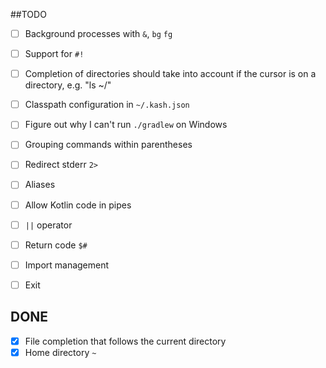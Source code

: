 ##TODO 

- [ ] Background processes with `&`, `bg` `fg`
- [ ] Support for `#!`
- [ ] Completion of directories should take into account if the cursor is on a directory, e.g. "ls ~/<tab>"
- [ ] Classpath configuration in `~/.kash.json`
- [ ] Figure out why I can't run `./gradlew` on Windows
- [ ] Grouping commands within parentheses
- [ ] Redirect stderr `2>`
- [ ] Aliases
- [ ] Allow Kotlin code in pipes
- [ ] `||` operator
- [ ] Return code `$#`
- [ ] Import management
- [ ] Exit
 

## DONE

- [X] File completion that follows the current directory
- [X] Home directory `~`
